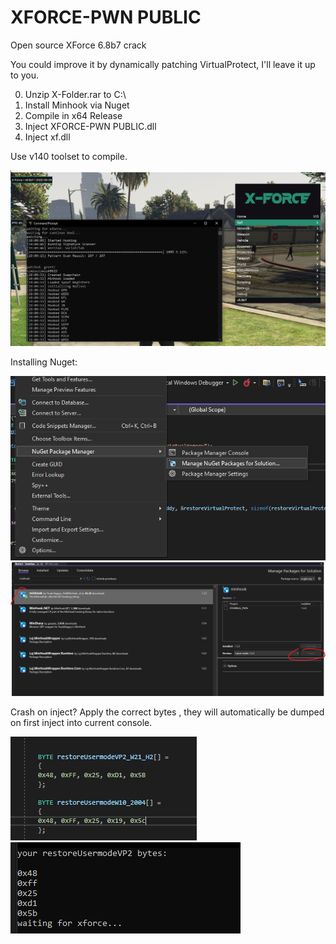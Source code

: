 # XFORCE-PWN PUBLIC

Open source XForce 6.8b7 crack

You could improve it by dynamically patching VirtualProtect, I'll leave it up to you.

0. Unzip X-Folder.rar to C:\
1. Install Minhook via Nuget
2. Compile in x64 Release
3. Inject XFORCE-PWN PUBLIC.dll
4. Inject xf.dll

Use v140 toolset to compile.

![Alt text](/pics/xxx.png?raw=true "pic1")


Installing Nuget:


![Alt text](/pics/PIC1.png?raw=true "pic12")
![Alt text](/pics/pic2.png?raw=true "pic122")


Crash on inject?
Apply the correct bytes , they will automatically be dumped on first inject into current console.

![Alt text](/pics/bytes.png?raw=true "cbytes")
![Alt text](/pics/shitalloc.png?raw=true "cbytesx")





